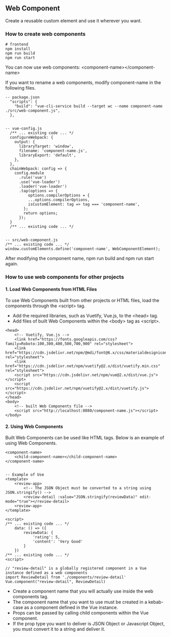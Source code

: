 ## Web Component
Create a reusable custom element and use it wherever you want.

### How to create web components
```
# frontend
npm install
npm run build
npm run start
```
You can now use web components: &lt;component-name&gt;&lt;/component-name&gt;

If you want to rename a web components, modify component-name in the following files.
```
-- package.json
  "scripts": {
    "build": "vue-cli-service build --target wc --name component-name ./src/web-component.js",
  },


-- vue-config.js
  /** ... existing code ... */
  configureWebpack: {
    output: {
      libraryTarget: 'window',
      filename: 'component-name.js',
      libraryExport: 'default',
    },
  },
  chainWebpack: config => {
    config.module
      .rule('vue')
      .use('vue-loader')
      .loader('vue-loader')
      .tap(options => {
          options.compilerOptions = {
          ...options.compilerOptions,
          isCustomElement: tag => tag === 'component-name',
        };
        return options;
      });
  }
  /** ... existing code ... */


-- src/web-component.js
/** ... existing code ... */
window.customElements.define('component-name', WebComponentElement);
```

After modifying the component name, npm run build and npm run start again.


### How to use web components for other projects

#### 1. Load Web Components from HTML Files
To use Web Components built from other projects or HTML files, load the components through the &lt;script&gt; tag.

- Add the required libraries, such as Vuetify, Vue.js, to the &lt;head&gt; tag.
- Add files of built Web Components within the &lt;body&gt; tag as &lt;script&gt;.

```
<head>
    <!-- Vuetify, Vue.js -->
    <link href="https://fonts.googleapis.com/css?family=Roboto:100,300,400,500,700,900" rel="stylesheet">
    <link href="https://cdn.jsdelivr.net/npm/@mdi/font@6.x/css/materialdesignicons.min.css" rel="stylesheet">
    <link href="https://cdn.jsdelivr.net/npm/vuetify@2.x/dist/vuetify.min.css" rel="stylesheet">
    <script src="https://cdn.jsdelivr.net/npm/vue@2.x/dist/vue.js"></script>
    <script src="https://cdn.jsdelivr.net/npm/vuetify@2.x/dist/vuetify.js"></script>
</head>
<body>
    <!-- built Web Components file -->
    <script src="http://localhost:8080/component-name.js"></script>
</body>
```

#### 2. Using Web Components

Built Web Components can be used like HTML tags. Below is an example of using Web Components.

```
<component-name>
    <child-component-name></child-component-name>
</component-name>


-- Example of Use
<template>
    <review-app>
        <!-- The JSON Object must be converted to a string using JSON.stringify() -->
        <review-detail :value="JSON.stringify(reviewData)" edit-mode="true"></review-detail>
    <review-app>
</template>

<script>
/** ... existing code ... */
    data: () => ({
        reviewData: {
            'rating': 5,
            'content': 'Very Good'
        }
    })
/** ... existing code ... */
<script>

// "review-detail" is a globally registered component in a Vue instance defined as a web components
import ReviewDetail from './components/review-detail'
Vue.component("review-detail", ReviewDetail)
```

- Create a component name that you will actually use inside the web components tag.
- The component name that you want to use must be created in a kebab-case as a component defined in the Vue instance.
- Props can be passed by calling child components within the Vue component.
- If the prop type you want to deliver is JSON Object or Javascript Object, you must convert it to a string and deliver it.
